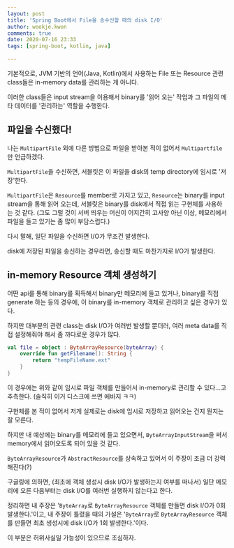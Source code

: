 ```yaml
---  
layout: post  
title: 'Spring Boot에서 File을 송수신할 때의 disk I/O'  
author: wookje.kwon  
comments: true  
date: 2020-07-16 23:33  
tags: [spring-boot, kotlin, java]  
  
---  
```


기본적으로, JVM 기반의 언어(Java, Kotlin)에서 사용하는 File 또는 Resource 관련 class들은 in-memory data를 관리하는 게 아니다.

이러한 class들은 input stream을 이용해서 binary를 '읽어 오는' 작업과 그 파일의 메타 데이터를 '관리하는' 역할을 수행한다.

## 파일을 수신했다!

나는 `MultipartFile` 외에 다른 방법으로 파일을 받아본 적이 없어서 `Multipartfile`만 언급하겠다.

`MultipartFile`을 수신하면, 서블릿은 이 파일을 disk의 temp directory에 임시로 '저장'한다.

`MultipartFile`은 `Resource`를 member로 가지고 있고, `Resource`는 binary를 input stream을 통해 읽어 오는데, 서블릿은 binary를 disk에서 직접 읽는 구현체를 사용하는 것 같다. (그도 그럴 것이 서버 띄우는 머신이 어지간히 고사양 아닌 이상, 메모리에서 파일을 들고 있기는 좀 많이 부담스럽다.)

다시 말해, 일단 파일을 수신하면 I/O가 무조건 발생한다.

disk에 저장된 파일을 송신하는 경우라면, 송신할 때도 마찬가지로 I/O가 발생한다.

## in-memory Resource 객체 생성하기

어떤 api를 통해 binary를 획득해서 binary만 메모리에 들고 있거나, binary를 직접 generate 하는 등의 경우에, 이 binary를 in-memory 객체로 관리하고 싶은 경우가 있다.

하지만 대부분의 관련 class는 disk I/O가 여러번 발생할 뿐더러, 여러 meta data를 직접 설정해줘야 해서 좀 까다로운 경우가 많다.

```kotlin
val file = object : ByteArrayResource(byteArray) {
    override fun getFilename(): String {
        return "tempFileName.ext"
    }
}
```

이 경우에는 위와 같이 임시로 파일 객체를 만들어서 in-memory로 관리할 수 있다...고 추측한다. (솔직히 이거 디스크에 쓰면 에바지 ㅋㅋ)

구현체를 본 적이 없어서 저게 실제로는 disk에 임시로 저장하고 읽어오는 건지 뭔지는 잘 모른다.

하지만 내 예상에는 binary를 메모리에 들고 있으면서, `ByteArrayInputStream`을 써서 memory에서 읽어오도록 되어 있을 것 같다.

`ByteArrayResource`가 `AbstractResource`를 상속하고 있어서 이 주장이 조금 더 강력해진다(?)

구글링에 의하면, (최초에 객체 생성시 disk I/O가 발생하는지 여부를 떠나서) 일단 메모리에 오른 다음부터는 disk I/O를 여러번 실행하지 않는다고 한다.

정리하면 내 주장은 '`ByteArray`로 `ByteArrayResource` 객체를 만들면 disk I/O가 0회 발생한다.'이고, 내 주장이 틀렸을 때의 가설은 '`ByteArray`로 `ByteArrayResource` 객체를 만들면 최초 생성시에 disk I/O가 1회 발생한다.'이다.

이 부분은 허위사실일 가능성이 있으므로 조심하자.